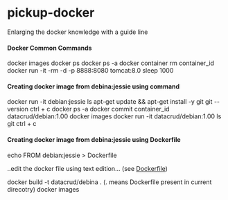 # pickup-docker
Enlarging the docker knowledge with a guide line

#### Docker Common Commands
docker images
docker ps
docker ps -a
docker container rm container_id
docker run -it -rm -d -p 8888:8080 tomcat:8.0 sleep 1000

#### Creating docker image from debina:jessie using command
docker run -it debian:jessie
ls
apt-get update && apt-get install -y git
git --version
ctrl + c
docker ps -a
docker commit container_id datacrud/debian:1.00
docker images
docker run -it datacrud/debian:1.00
ls
git
ctrl + c

#### Creating docker image from debina:jessie using Dockerfile
echo FROM debian:jessie > Dockerfile

..edit the docker file using text edition... (see <a href="https://github.com/sabbiryan/pickup-docker/blob/master/Dockerfile">Dockerfile</a>)

docker build -t datacrud/debina . (. means Dockerfile present in current direcotry)
docker images




